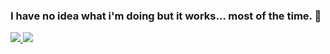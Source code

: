 ### I have no idea what i'm doing but it works... most of the time. 👋

<div>
  <a href="https://github.com/Damgam">
  <img src="https://github-readme-stats.vercel.app/api?username=Damgam&show_icons=true&theme=dark&include_all_commits=true&count_private=true"/>
  <img src="https://github-readme-stats.vercel.app/api/top-langs/?username=Damgam&layout=compact&langs_count=7&theme=dark"/>
</div>

